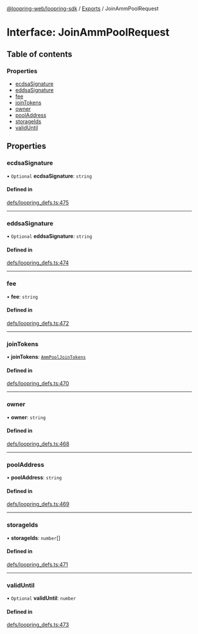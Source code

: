 [@loopring-web/loopring-sdk](../README.md) / [Exports](../modules.md) / JoinAmmPoolRequest

# Interface: JoinAmmPoolRequest

## Table of contents

### Properties

- [ecdsaSignature](JoinAmmPoolRequest.md#ecdsasignature)
- [eddsaSignature](JoinAmmPoolRequest.md#eddsasignature)
- [fee](JoinAmmPoolRequest.md#fee)
- [joinTokens](JoinAmmPoolRequest.md#jointokens)
- [owner](JoinAmmPoolRequest.md#owner)
- [poolAddress](JoinAmmPoolRequest.md#pooladdress)
- [storageIds](JoinAmmPoolRequest.md#storageids)
- [validUntil](JoinAmmPoolRequest.md#validuntil)

## Properties

### ecdsaSignature

• `Optional` **ecdsaSignature**: `string`

#### Defined in

[defs/loopring_defs.ts:475](https://github.com/Loopring/loopring_sdk/blob/edf273a/src/defs/loopring_defs.ts#L475)

___

### eddsaSignature

• `Optional` **eddsaSignature**: `string`

#### Defined in

[defs/loopring_defs.ts:474](https://github.com/Loopring/loopring_sdk/blob/edf273a/src/defs/loopring_defs.ts#L474)

___

### fee

• **fee**: `string`

#### Defined in

[defs/loopring_defs.ts:472](https://github.com/Loopring/loopring_sdk/blob/edf273a/src/defs/loopring_defs.ts#L472)

___

### joinTokens

• **joinTokens**: [`AmmPoolJoinTokens`](AmmPoolJoinTokens.md)

#### Defined in

[defs/loopring_defs.ts:470](https://github.com/Loopring/loopring_sdk/blob/edf273a/src/defs/loopring_defs.ts#L470)

___

### owner

• **owner**: `string`

#### Defined in

[defs/loopring_defs.ts:468](https://github.com/Loopring/loopring_sdk/blob/edf273a/src/defs/loopring_defs.ts#L468)

___

### poolAddress

• **poolAddress**: `string`

#### Defined in

[defs/loopring_defs.ts:469](https://github.com/Loopring/loopring_sdk/blob/edf273a/src/defs/loopring_defs.ts#L469)

___

### storageIds

• **storageIds**: `number`[]

#### Defined in

[defs/loopring_defs.ts:471](https://github.com/Loopring/loopring_sdk/blob/edf273a/src/defs/loopring_defs.ts#L471)

___

### validUntil

• `Optional` **validUntil**: `number`

#### Defined in

[defs/loopring_defs.ts:473](https://github.com/Loopring/loopring_sdk/blob/edf273a/src/defs/loopring_defs.ts#L473)
